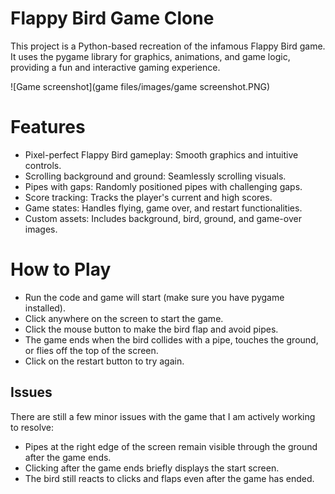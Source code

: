 # Flappy Bird Game Clone
This project is a Python-based recreation of the infamous Flappy Bird game. It uses the pygame library for graphics, animations, and game logic, providing a fun and interactive gaming experience.

![Game screenshot](game files/images/game screenshot.PNG)

# Features
- Pixel-perfect Flappy Bird gameplay: Smooth graphics and intuitive controls.
- Scrolling background and ground: Seamlessly scrolling visuals.
- Pipes with gaps: Randomly positioned pipes with challenging gaps.
- Score tracking: Tracks the player's current and high scores.
- Game states: Handles flying, game over, and restart functionalities.
- Custom assets: Includes background, bird, ground, and game-over images.

# How to Play
- Run the code and game will start (make sure you have pygame installed).
- Click anywhere on the screen to start the game.
- Click the mouse button to make the bird flap and avoid pipes.
- The game ends when the bird collides with a pipe, touches the ground, or flies off the top of the screen.
- Click on the restart button to try again.

## Issues

There are still a few minor issues with the game that I am actively working to resolve:
- Pipes at the right edge of the screen remain visible through the ground after the game ends.
- Clicking after the game ends briefly displays the start screen.
- The bird still reacts to clicks and flaps even after the game has ended.
